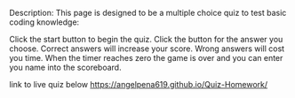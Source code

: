 Description:
This page is designed to be a multiple choice quiz to test basic coding knowledge:

Click the start button to begin the quiz.
Click the button for the answer you choose.
Correct answers will increase your score.
Wrong answers will cost you time.
When the timer reaches zero the game is over and you can enter you name into the scoreboard.


link to live quiz below
https://angelpena619.github.io/Quiz-Homework/
